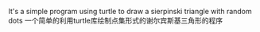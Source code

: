 It's a simple program using turtle to draw a sierpinski triangle with random dots
一个简单的利用turtle库绘制点集形式的谢尔宾斯基三角形的程序

